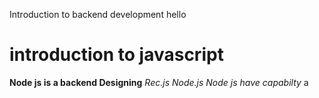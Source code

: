 Introduction to backend development hello
# introduction to javascript
 **Node js is a backend Designing**
 *Rec.js*
 _Node.js_
 _Node js have capabilty_
 a
